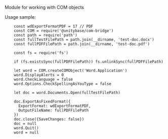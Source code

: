  Module for working with COM objects

 Usage sample:

		const wdExportFormatPDF = 17 // PDF
		const COM = require('@unitybase/com-bridge')
		const path = require('path')
		const fullTestFilePath = path.join(__dirname, 'test-doc.docx')
		const fullPDFFilePath = path.join(__dirname, 'test-doc.pdf')

		const fs = require('fs')

		if (fs.existsSync(fullPDFFilePath)) fs.unlinkSync(fullPDFFilePath)

		let word = COM.createCOMObject('Word.Application')
		word.DisplayAlerts = 0
		word.CheckLanguage = false
		word.Options.CheckSpellingAsYouType = false

		let doc = word.Documents.Open(fullTestFilePath)

		doc.ExportAsFixedFormat({
		  ExportFormat: wdExportFormatPDF,
		  OutputFileName: fullPDFFilePath
		})
		doc.close({SaveChanges: false})
		doc = null
		word.Quit()
		word = null

